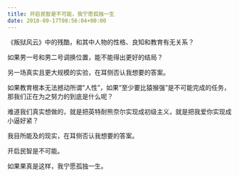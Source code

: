```yaml
---
title: 开启民智是不可能，我宁愿孤独一生
date: 2010-09-17T08:56:04+00:00
---
```

《叛狱风云》中的残酷，和其中人物的性格、良知和教育有无关系？
  
如果男一号和男二号调换位置，能不能得出更好的结局？

另一场真实且更大规模的实验，在耳侧否认我想要的答案。

如果教育根本无法撼动所谓“人性”，如果“至少要比猿猴强”是不可能完成的任务，那我们正在为之努力的到底是什么呢？

难道我们真实想做的，就是把英特耐熊奈尔实现成初级主义，就是把我爱你实现成小逼好紧？

我目所能及的现实，在耳侧否认我想要的答案。

开启民智是不可能。
  
如果果真是这样，我宁愿孤独一生。
